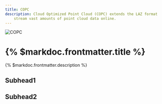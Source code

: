 ```yaml
---
title: COPC
description: Cloud Optimized Point Cloud (COPC) extends the LAZ format to
    stream vast amounts of point cloud data online.
---
```


![COPC](/images/copc_200.png)

# {% $markdoc.frontmatter.title %}

{% $markdoc.frontmatter.description %}

## Subhead1

## Subhead2
